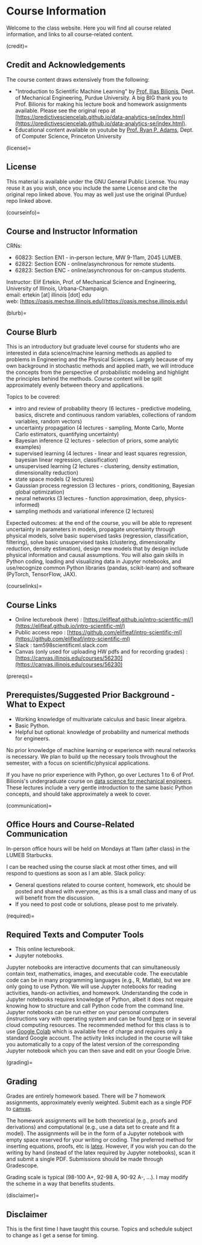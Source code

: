 # Course Information 

Welcome to the class website. Here you will find all course related information, and links to all course-related content. 

(credit)=
## Credit and Acknowledgements 

The course content draws extensively from the following: 

+ "Introduction to Scientific Machine Learning" by [Prof. Ilias Bilionis](https://engineering.purdue.edu/ME/People/ptProfile?resource_id=113500), Dept. of Mechanical Engineering, Purdue University. A big BIG thank you to Prof. Bilionis for making his lecture book and homework assignments available. Please see the original repo at [https://predictivesciencelab.github.io/data-analytics-se/index.html](https://predictivesciencelab.github.io/data-analytics-se/index.html).
+ Educational content available on youtube by [Prof. Ryan P. Adams](https://www.cs.princeton.edu/~rpa/), Dept. of Computer Science, Princeton University

(license)=
## License 

This material is available under the GNU General Public License. You may reuse it as you wish, once you include the same License and cite the original repo linked above.  You may as well just use the original (Purdue) repo linked above.  

(courseinfo)=
## Course and Instructor Information 

CRNs:
+ 60823: Section EN1 - in-person lecture, MW 9-11am, 2045 LUMEB.
+ 62822: Section EON - online/asynchronous for remote students.
+ 62823: Section ENC - online/asynchronous for on-campus students. 

Instructor: Elif Ertekin, Prof. of Mechanical Science and Engineering, University of Illinois, Urbana-Champaign. <br>
email: ertekin [at] illinois [dot] edu <br>
web: [https://oasis.mechse.illinois.edu](https://oasis.mechse.illinois.edu) <br> 

(blurb)=
## Course Blurb  

This is an introductory but graduate level course for students who are interested in data science/machine learning methods as applied to problems in Engineering and the Physical Sciences.  Largely because of my own background in stochastic methods and applied math, we will introduce the concepts from the perspective of probabilistic modeling and highlight the principles behind the methods. Course content will be split approximately evenly between theory and applications. 

Topics to be covered: 
+ intro and review of probability theory (6 lectures - predictive modeling, basics, discrete and continuous random variables, collections of random variables, random vectors)
+ uncertainty propagation (4 lectures - sampling, Monte Carlo, Monte Carlo estimators, quantifying uncertainty)
+ Bayesian inference (2 lectures - selection of priors, some analytic examples)
+ supervised learning (4 lectures - linear and least squares regression, bayesian linear regression, classification)
+ unsupervised learning (2 lectures - clustering, density estimation, dimensionality reduction)
+ state space models (2 lectures)
+ Gaussian process regression (3 lectures - priors, conditioning, Bayesian global optimization)
+ neural networks (3 lectures - function approximation, deep, physics-informed)
+ sampling methods and variational inference (2 lectures) 

Expected outcomes: at the end of the course, you will be able to represent uncertainty in parameters in models, propagate uncertainty through physical models, solve basic supervised tasks (regression, classification, filtering), solve basic unsupervised tasks (clustering, dimensionality reduction, density estimation), design new models that by design include physical information and causal assumptions.  You will also gain skills in Python coding, loading and visualizing data in Jupyter notebooks, and use/recognize common Python libraries (pandas, scikit-learn) and software (PyTorch, TensorFlow, JAX).   

(courselinks)=
## Course Links 

+ Online lecturebook (here) :  [https://elifleaf.github.io/intro-scientific-ml/](https://elifleaf.github.io/intro-scientific-ml/) 
+ Public access repo : [https://github.com/elifleaf/intro-scientific-ml](https://github.com/elifleaf/intro-scientific-ml) 
+ Slack : tam598scientificml.slack.com 
+ Canvas (only used for uploading HW pdfs and for recording grades) : [https://canvas.illinois.edu/courses/56230](https://canvas.illinois.edu/courses/56230) 

(prereqs)=
## Prerequistes/Suggested Prior Background - What to Expect 

+ Working knowledge of multivariate calculus and basic linear algebra.
+ Basic Python.
+ Helpful but optional: knowledge of probability and numerical methods for engineers.

No prior knowledge of machine learning or experience with neural networks is necessary. We plan to build up the necessary tools throughout the semester, with a focus on scientific/physical applications.

If you have no prior experience with Python, go over Lectures 1 to 6 of Prof. Bilionis's undergraduate course on [data science for mechanical engineers](https://purduemechanicalengineering.github.io/me-297-intro-to-data-science/index.html). These lectures include a very gentle introduction to the same basic Python concepts, and should take approximately a week to cover. 

(communication)=
## Office Hours and Course-Related Communication 

In-person office hours will be held on Mondays at 11am (after class) in the LUMEB Starbucks. 

I can be reached using the course slack at most other times, and will respond to questions as soon as I am able.  Slack policy: 
+ General questions related to course content, homework, etc should be posted and shared with everyone, as this is a small class and many of us will benefit from the discussion.
+ If you need to post code or solutions, please post to me privately. 

(required)=
## Required Texts and Computer Tools 

+ This online lecturebook.
+ Jupyter notebooks.

Jupyter notebooks are interactive documents that can simultaneously contain text, mathematics, images, and executable code. The executable code can be in many programming languages (e.g., R, Matlab), but we are only going to use Python. We will use Jupyter notebooks for reading activities, hands-on activities, and homework. Understanding the code in Jupyter notebooks requires knowledge of Python, albeit it does not require knowing how to structure and call Python code from the command line. Jupyter notebooks can be run either on your  personal computers (instructions vary with operating system and can be found [here](https://jupyter-notebook.readthedocs.io/en/stable/) or in several cloud computing resources. The recommended method for this class is to use [Google Colab](https://colab.research.google.com/notebooks/intro.ipynb) which is available free of charge and requires only a standard Google account. The activity links included in the course will take you automatically to a copy of the latest version of the corresponding Jupyter notebook which you can then save and edit on your Google Drive. 

(grading)=
## Grading 

Grades are entirely homework based.  There will be 7 homework assignments, approximately evenly weighted. Submit each as a single PDF to [canvas](https://canvas.illinois.edu/courses/56230). 

The homework assignments will be both theoretical (e.g., proofs and derivations) and computational (e.g., use a data set to create and fit a model). The assignments will be in the form of a Jupyter notebook with empty space reserved for your writing or coding. The preferred method for inserting equations, proofs, etc is [latex](https://medium.com/%40saadsaeed85/a-primer-in-using-latex-in-jupyter-notebooks-ef23716cd103).  However, if you wish you can do the writing by hand (instead of the latex required by Jupyter notebooks), scan it and submit a single PDF. Submissions should be made through Gradescope.

Grading scale is typical (98-100 A+, 92-98 A, 90-92 A-, ...).  I may modify the scheme in a way that benefits students. 

(disclaimer)=
## Disclaimer 

This is the first time I have taught this course.  Topics and schedule subject to change as I get a sense for timing. 



